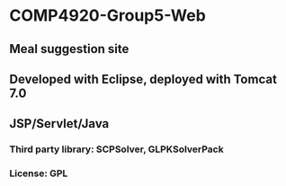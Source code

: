 # COMP4920-Group5-Web
## Meal suggestion site
## Developed with Eclipse, deployed with Tomcat 7.0
## JSP/Servlet/Java
### Third party library: SCPSolver, GLPKSolverPack
### License: GPL
